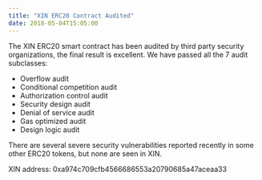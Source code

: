 ```yaml
---
title: "XIN ERC20 Contract Audited"
date: 2018-05-04T15:05:00
---
```


The XIN ERC20 smart contract has been audited by third party security organizations, the final result is excellent. We have passed all the 7 audit subclasses:

- Overflow audit
- Conditional competition audit
- Authorization control audit
- Security design audit
- Denial of service audit
- Gas optimized audit
- Design logic audit

There are several severe security vulnerabilities reported recently in some other ERC20 tokens, but none are seen in XIN.

XIN address: 0xa974c709cfb4566686553a20790685a47aceaa33

